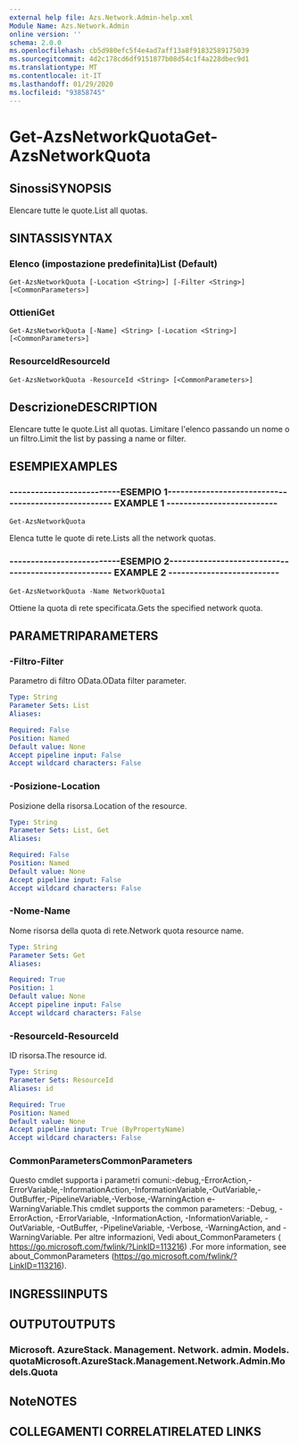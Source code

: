 ```yaml
---
external help file: Azs.Network.Admin-help.xml
Module Name: Azs.Network.Admin
online version: ''
schema: 2.0.0
ms.openlocfilehash: cb5d980efc5f4e4ad7aff13a8f91832589175039
ms.sourcegitcommit: 4d2c178cd6df9151877b08d54c1f4a228dbec9d1
ms.translationtype: MT
ms.contentlocale: it-IT
ms.lasthandoff: 01/29/2020
ms.locfileid: "93858745"
---
```

# <span data-ttu-id="d15c6-101">Get-AzsNetworkQuota</span><span class="sxs-lookup"><span data-stu-id="d15c6-101">Get-AzsNetworkQuota</span></span>

## <span data-ttu-id="d15c6-102">Sinossi</span><span class="sxs-lookup"><span data-stu-id="d15c6-102">SYNOPSIS</span></span>
<span data-ttu-id="d15c6-103">Elencare tutte le quote.</span><span class="sxs-lookup"><span data-stu-id="d15c6-103">List all quotas.</span></span>

## <span data-ttu-id="d15c6-104">SINTASSI</span><span class="sxs-lookup"><span data-stu-id="d15c6-104">SYNTAX</span></span>

### <span data-ttu-id="d15c6-105">Elenco (impostazione predefinita)</span><span class="sxs-lookup"><span data-stu-id="d15c6-105">List (Default)</span></span>
```
Get-AzsNetworkQuota [-Location <String>] [-Filter <String>] [<CommonParameters>]
```

### <span data-ttu-id="d15c6-106">Ottieni</span><span class="sxs-lookup"><span data-stu-id="d15c6-106">Get</span></span>
```
Get-AzsNetworkQuota [-Name] <String> [-Location <String>] [<CommonParameters>]
```

### <span data-ttu-id="d15c6-107">ResourceId</span><span class="sxs-lookup"><span data-stu-id="d15c6-107">ResourceId</span></span>
```
Get-AzsNetworkQuota -ResourceId <String> [<CommonParameters>]
```

## <span data-ttu-id="d15c6-108">Descrizione</span><span class="sxs-lookup"><span data-stu-id="d15c6-108">DESCRIPTION</span></span>
<span data-ttu-id="d15c6-109">Elencare tutte le quote.</span><span class="sxs-lookup"><span data-stu-id="d15c6-109">List all quotas.</span></span>
<span data-ttu-id="d15c6-110">Limitare l'elenco passando un nome o un filtro.</span><span class="sxs-lookup"><span data-stu-id="d15c6-110">Limit the list by passing a name or filter.</span></span>

## <span data-ttu-id="d15c6-111">ESEMPI</span><span class="sxs-lookup"><span data-stu-id="d15c6-111">EXAMPLES</span></span>

### <span data-ttu-id="d15c6-112">--------------------------ESEMPIO 1--------------------------</span><span class="sxs-lookup"><span data-stu-id="d15c6-112">-------------------------- EXAMPLE 1 --------------------------</span></span>
```
Get-AzsNetworkQuota
```

<span data-ttu-id="d15c6-113">Elenca tutte le quote di rete.</span><span class="sxs-lookup"><span data-stu-id="d15c6-113">Lists all the  network quotas.</span></span>

### <span data-ttu-id="d15c6-114">--------------------------ESEMPIO 2--------------------------</span><span class="sxs-lookup"><span data-stu-id="d15c6-114">-------------------------- EXAMPLE 2 --------------------------</span></span>
```
Get-AzsNetworkQuota -Name NetworkQuota1
```

<span data-ttu-id="d15c6-115">Ottiene la quota di rete specificata.</span><span class="sxs-lookup"><span data-stu-id="d15c6-115">Gets the specified network quota.</span></span>

## <span data-ttu-id="d15c6-116">PARAMETRI</span><span class="sxs-lookup"><span data-stu-id="d15c6-116">PARAMETERS</span></span>

### <span data-ttu-id="d15c6-117">-Filtro</span><span class="sxs-lookup"><span data-stu-id="d15c6-117">-Filter</span></span>
<span data-ttu-id="d15c6-118">Parametro di filtro OData.</span><span class="sxs-lookup"><span data-stu-id="d15c6-118">OData filter parameter.</span></span>

```yaml
Type: String
Parameter Sets: List
Aliases: 

Required: False
Position: Named
Default value: None
Accept pipeline input: False
Accept wildcard characters: False
```

### <span data-ttu-id="d15c6-119">-Posizione</span><span class="sxs-lookup"><span data-stu-id="d15c6-119">-Location</span></span>
<span data-ttu-id="d15c6-120">Posizione della risorsa.</span><span class="sxs-lookup"><span data-stu-id="d15c6-120">Location of the resource.</span></span>

```yaml
Type: String
Parameter Sets: List, Get
Aliases: 

Required: False
Position: Named
Default value: None
Accept pipeline input: False
Accept wildcard characters: False
```

### <span data-ttu-id="d15c6-121">-Nome</span><span class="sxs-lookup"><span data-stu-id="d15c6-121">-Name</span></span>
<span data-ttu-id="d15c6-122">Nome risorsa della quota di rete.</span><span class="sxs-lookup"><span data-stu-id="d15c6-122">Network quota resource name.</span></span>

```yaml
Type: String
Parameter Sets: Get
Aliases: 

Required: True
Position: 1
Default value: None
Accept pipeline input: False
Accept wildcard characters: False
```

### <span data-ttu-id="d15c6-123">-ResourceId</span><span class="sxs-lookup"><span data-stu-id="d15c6-123">-ResourceId</span></span>
<span data-ttu-id="d15c6-124">ID risorsa.</span><span class="sxs-lookup"><span data-stu-id="d15c6-124">The resource id.</span></span>

```yaml
Type: String
Parameter Sets: ResourceId
Aliases: id

Required: True
Position: Named
Default value: None
Accept pipeline input: True (ByPropertyName)
Accept wildcard characters: False
```

### <span data-ttu-id="d15c6-125">CommonParameters</span><span class="sxs-lookup"><span data-stu-id="d15c6-125">CommonParameters</span></span>
<span data-ttu-id="d15c6-126">Questo cmdlet supporta i parametri comuni:-debug,-ErrorAction,-ErrorVariable,-InformationAction,-InformationVariable,-OutVariable,-OutBuffer,-PipelineVariable,-Verbose,-WarningAction e-WarningVariable.</span><span class="sxs-lookup"><span data-stu-id="d15c6-126">This cmdlet supports the common parameters: -Debug, -ErrorAction, -ErrorVariable, -InformationAction, -InformationVariable, -OutVariable, -OutBuffer, -PipelineVariable, -Verbose, -WarningAction, and -WarningVariable.</span></span> <span data-ttu-id="d15c6-127">Per altre informazioni, Vedi about_CommonParameters ( https://go.microsoft.com/fwlink/?LinkID=113216) .</span><span class="sxs-lookup"><span data-stu-id="d15c6-127">For more information, see about_CommonParameters (https://go.microsoft.com/fwlink/?LinkID=113216).</span></span>

## <span data-ttu-id="d15c6-128">INGRESSI</span><span class="sxs-lookup"><span data-stu-id="d15c6-128">INPUTS</span></span>

## <span data-ttu-id="d15c6-129">OUTPUT</span><span class="sxs-lookup"><span data-stu-id="d15c6-129">OUTPUTS</span></span>

### <span data-ttu-id="d15c6-130">Microsoft. AzureStack. Management. Network. admin. Models. quota</span><span class="sxs-lookup"><span data-stu-id="d15c6-130">Microsoft.AzureStack.Management.Network.Admin.Models.Quota</span></span>

## <span data-ttu-id="d15c6-131">Note</span><span class="sxs-lookup"><span data-stu-id="d15c6-131">NOTES</span></span>

## <span data-ttu-id="d15c6-132">COLLEGAMENTI CORRELATI</span><span class="sxs-lookup"><span data-stu-id="d15c6-132">RELATED LINKS</span></span>

